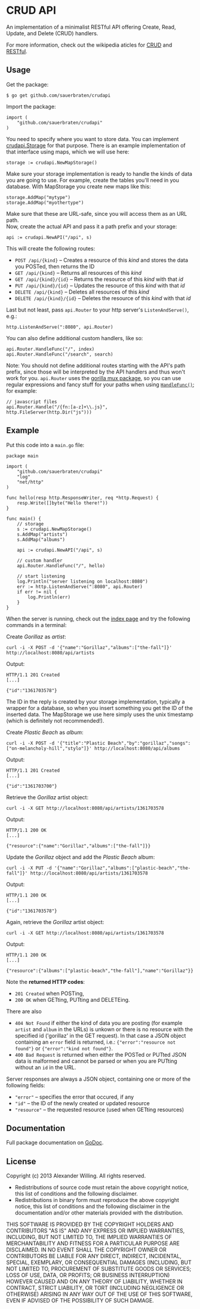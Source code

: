 # CRUD API

An implementation of a minimalist RESTful API offering Create, Read, Update, and Delete (CRUD) handlers.

For more information, check out the wikipedia aticles for [CRUD](http://en.wikipedia.org/wiki/Create,_read,_update_and_delete) and [RESTful](http://en.wikipedia.org/wiki/RESTful).

## Usage

Get the package:

	$ go get github.com/sauerbraten/crudapi

Import the package:

	import (
		"github.com/sauerbraten/crudapi"
	)

You need to specify where you want to store data. You can implement [crudapi.Storage](http://godoc.org/github.com/sauerbraten/crudapi#Storage) for that purpose. There is an example implementation of that interface using maps, which we will use here:

	storage := crudapi.NewMapStorage()

Make sure your storage implementation is ready to handle the kinds of data you are going to use. For example, create the tables you'll need in you database. With MapStorage you create new maps like this:

	storage.AddMap("mytype")
	storage.AddMap("myothertype")

Make sure that these are URL-safe, since you will access them as an URL path.  
Now, create the actual API and pass it a path prefix and your storage:

	api := crudapi.NewAPI("/api", s)

This will create the following routes:

- `POST /api/{kind}` – Creates a resource of this *kind* and stores the data you POSTed, then returns the ID
- `GET /api/{kind}` – Returns all resources of this *kind*
- `GET /api/{kind}/{id}` – Returns the resource of this *kind* with that *id*
- `PUT /api/{kind}/{id}` – Updates the resource of this *kind* with that *id*
- `DELETE /api/{kind}` – Deletes all resources of this *kind*
- `DELETE /api/{kind}/{id}` – Deletes the resource of this *kind* with that *id*

Last but not least, pass `api.Router` to your http server's `ListenAndServe()`, e.g.:

	http.ListenAndServe(":8080", api.Router)

You can also define additional custom handlers, like so:

	api.Router.HandleFunc("/", index)
	api.Router.HandleFunc("/search", search)

Note: You should not define additional routes starting with the API's path prefix, since those will be interpreted by the API handlers and thus won't work for you. `api.Router` uses the [gorilla mux package](http://www.gorillatoolkit.org/pkg/mux), so you can use regular expressions and fancy stuff for your paths when using [`HandleFunc()`](http://www.gorillatoolkit.org/pkg/mux#Route.HandlerFunc); for example:

	// javascript files
	api.Router.Handle("/{fn:[a-z]+\\.js}", http.FileServer(http.Dir("js")))


## Example

Put this code into a `main.go` file:

	package main

	import (
		"github.com/sauerbraten/crudapi"
		"log"
		"net/http"
	)

	func hello(resp http.ResponseWriter, req *http.Request) {
		resp.Write([]byte("Hello there!"))
	}

	func main() {
		// storage
		s := crudapi.NewMapStorage()
		s.AddMap("artists")
		s.AddMap("albums")

		api := crudapi.NewAPI("/api", s)

		// custom handler
		api.Router.HandleFunc("/", hello)

		// start listening
		log.Println("server listening on localhost:8080")
		err := http.ListenAndServe(":8080", api.Router)
		if err != nil {
			log.Println(err)
		}
	}

When the server is running, check out the [index page](http://localhost:8080/) and try the following commands in a terminal:

Create *Gorillaz* as *artist*:

	curl -i -X POST -d '{"name":"Gorillaz","albums":["the-fall"]}' http://localhost:8080/api/artists

Output:

	HTTP/1.1 201 Created
	[...]

	{"id":"1361703578"}

The ID in the reply is created by your storage implementation, typically a wrapper for a database, so when you insert something you get the ID of the inserted data. The MapStorage we use here simply uses the unix timestamp (which is definitely not recommended!).

Create *Plastic Beach* as *album*:

	curl -i -X POST -d '{"title":"Plastic Beach","by":"gorillaz","songs":["on-melancholy-hill","stylo"]}' http://localhost:8080/api/albums

Output:

	HTTP/1.1 201 Created
	[...]

	{"id":"1361703700"}

Retrieve the *Gorillaz* artist object:

	curl -i -X GET http://localhost:8080/api/artists/1361703578

Output:

	HTTP/1.1 200 OK
	[...]

	{"resource":{"name":"Gorillaz","albums":["the-fall"]}}

Update the *Gorillaz* object and add the *Plastic Beach* album:

	curl -i -X PUT -d '{"name":"Gorillaz","albums":["plastic-beach","the-fall"]}' http://localhost:8080/api/artists/1361703578

Output:

	HTTP/1.1 200 OK
	[...]

	{"id":"1361703578"}

Again, retrieve the *Gorillaz* artist object:

	curl -i -X GET http://localhost:8080/api/artists/1361703578

Output:

	HTTP/1.1 200 OK
	[...]

	{"resource":{"albums":["plastic-beach","the-fall"],"name":"Gorillaz"}}


Note the **returned HTTP codes**:

- `201 Created` when POSTing,
- `200 OK` when GETting, PUTting and DELETEing.

There are also

- `404 Not Found` if either the kind of data you are posting (for example `artist` and `album` in the URLs) is unkown or there is no resource with the specified id ('gorillaz' in the GET request). In that case a JSON object containing an `error` field is returned, i.e.: `{"error":"resource not found"}` or `{"error":"kind not found"}`.
- `400 Bad Request` is returned when either the POSTed or PUTted JSON data is malformed and cannot be parsed or when you are PUTting without an `id` in the URL.

Server responses are always a JSON object, containing one or more of the following fields:

- `"error"` – specifies the error that occured, if any
- `"id"` – the ID of the newly created or updated resource
- `"resource"` – the requested resource (used when GETting resources)


## Documentation

Full package documentation on [GoDoc](http://godoc.org/github.com/sauerbraten/crudapi).

## License

Copyright (c) 2013 Alexander Willing. All rights reserved.

- Redistributions of source code must retain the above copyright notice, this list of conditions and the following disclaimer.
- Redistributions in binary form must reproduce the above copyright notice, this list of conditions and the following disclaimer in the documentation and/or other materials provided with the distribution.

THIS SOFTWARE IS PROVIDED BY THE COPYRIGHT HOLDERS AND CONTRIBUTORS	"AS IS" AND ANY EXPRESS OR IMPLIED WARRANTIES, INCLUDING, BUT NOT LIMITED TO, THE IMPLIED WARRANTIES OF MERCHANTABILITY AND FITNESS FOR A PARTICULAR PURPOSE ARE DISCLAIMED. IN NO EVENT SHALL THE COPYRIGHT OWNER OR CONTRIBUTORS BE LIABLE FOR ANY DIRECT, INDIRECT, INCIDENTAL, SPECIAL, EXEMPLARY, OR CONSEQUENTIAL DAMAGES (INCLUDING, BUT NOT LIMITED TO, PROCUREMENT OF SUBSTITUTE GOODS OR SERVICES; LOSS OF USE, DATA, OR PROFITS; OR BUSINESS INTERRUPTION) HOWEVER CAUSED AND ON ANY THEORY OF LIABILITY, WHETHER IN CONTRACT, STRICT LIABILITY, OR TORT (INCLUDING NEGLIGENCE OR OTHERWISE) ARISING IN ANY WAY OUT OF THE USE OF THIS SOFTWARE, EVEN IF ADVISED OF THE POSSIBILITY OF SUCH DAMAGE.
